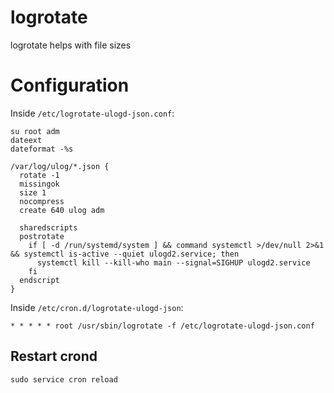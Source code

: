 # logrotate

logrotate helps with file sizes

# Configuration

Inside `/etc/logrotate-ulogd-json.conf`:

```
su root adm
dateext
dateformat -%s

/var/log/ulog/*.json {
  rotate -1
  missingok
  size 1
  nocompress
  create 640 ulog adm

  sharedscripts
  postrotate
    if [ -d /run/systemd/system ] && command systemctl >/dev/null 2>&1 && systemctl is-active --quiet ulogd2.service; then
      systemctl kill --kill-who main --signal=SIGHUP ulogd2.service
    fi
  endscript
}
```

Inside `/etc/cron.d/logrotate-ulogd-json`:

```
* * * * * root /usr/sbin/logrotate -f /etc/logrotate-ulogd-json.conf
```

## Restart crond

```
sudo service cron reload
```
